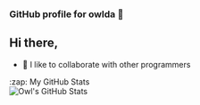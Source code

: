 ### GitHub profile for owlda 🦉

## Hi there,
- 🌱 I like to collaborate with other programmers
<summary>:zap: My GitHub Stats</summary>  
<img align="left" alt="Owl's GitHub Stats" src="https://github-readme-stats.codestackr.vercel.app/api?username=owlda&show_icons=true&hide_border=true" />
